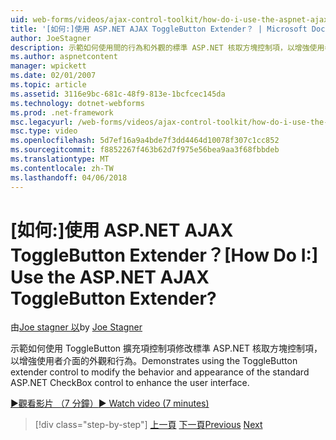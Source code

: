 ```yaml
---
uid: web-forms/videos/ajax-control-toolkit/how-do-i-use-the-aspnet-ajax-togglebutton-extender
title: '[如何:]使用 ASP.NET AJAX ToggleButton Extender？ | Microsoft Docs'
author: JoeStagner
description: 示範如何使用間的行為和外觀的標準 ASP.NET 核取方塊控制項，以增強使用者修改的 ToggleButton 擴充項控制項...
ms.author: aspnetcontent
manager: wpickett
ms.date: 02/01/2007
ms.topic: article
ms.assetid: 3116e9bc-681c-48f9-813e-1bcfcec145da
ms.technology: dotnet-webforms
ms.prod: .net-framework
msc.legacyurl: /web-forms/videos/ajax-control-toolkit/how-do-i-use-the-aspnet-ajax-togglebutton-extender
msc.type: video
ms.openlocfilehash: 5d7ef16a9a4bde7f3dd4464d10078f307c1cc852
ms.sourcegitcommit: f8852267f463b62d7f975e56bea9aa3f68fbbdeb
ms.translationtype: MT
ms.contentlocale: zh-TW
ms.lasthandoff: 04/06/2018
---
```

<a name="how-do-i-use-the-aspnet-ajax-togglebutton-extender"></a><span data-ttu-id="dda92-104">[如何:]使用 ASP.NET AJAX ToggleButton Extender？</span><span class="sxs-lookup"><span data-stu-id="dda92-104">[How Do I:] Use the ASP.NET AJAX ToggleButton Extender?</span></span>
====================
<span data-ttu-id="dda92-105">由[Joe stagner 以](https://github.com/JoeStagner)</span><span class="sxs-lookup"><span data-stu-id="dda92-105">by [Joe Stagner](https://github.com/JoeStagner)</span></span>

<span data-ttu-id="dda92-106">示範如何使用 ToggleButton 擴充項控制項修改標準 ASP.NET 核取方塊控制項，以增強使用者介面的外觀和行為。</span><span class="sxs-lookup"><span data-stu-id="dda92-106">Demonstrates using the ToggleButton extender control to modify the behavior and appearance of the standard ASP.NET CheckBox control to enhance the user interface.</span></span>

[<span data-ttu-id="dda92-107">&#9654;觀看影片 （7 分鐘）</span><span class="sxs-lookup"><span data-stu-id="dda92-107">&#9654; Watch video (7 minutes)</span></span>](https://channel9.msdn.com/Blogs/ASP-NET-Site-Videos/how-do-i-use-the-aspnet-ajax-togglebutton-extender)

> [!div class="step-by-step"]
> <span data-ttu-id="dda92-108">[上一頁](how-do-i-use-the-aspnet-ajax-hovermenu-extender.md)
> [下一頁](how-do-i-use-the-aspnet-ajax-dropshadow-extender.md)</span><span class="sxs-lookup"><span data-stu-id="dda92-108">[Previous](how-do-i-use-the-aspnet-ajax-hovermenu-extender.md)
[Next](how-do-i-use-the-aspnet-ajax-dropshadow-extender.md)</span></span>
